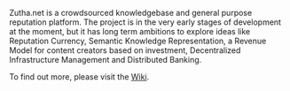 Zutha.net is a crowdsourced knowledgebase and general purpose reputation platform. The project is in the very early stages of development at the moment, but it has long term ambitions to explore ideas like Reputation Currency, Semantic Knowledge Representation, a Revenue Model for content creators based on investment, Decentralized Infrastructure Management and Distributed Banking.

To find out more, please visit the [Wiki](http://zutha.wikispaces.com).
